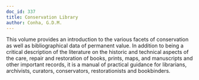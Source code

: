 ```yaml
---
doc_id: 337
title: Conservation Library
author: Conha, G.D.M.
---
```


This volume provides an introduction to the various facets of
conservation as well as bibliographical data of permanent value.  In
addition to being a critical description of the literature on the
historic and technical aspects of the care, repair and restoration of
books, prints, maps, and manuscripts and other important records,
it is a manual of practical guidance for librarians, archivists,
curators, conservators, restorationists and bookbinders.